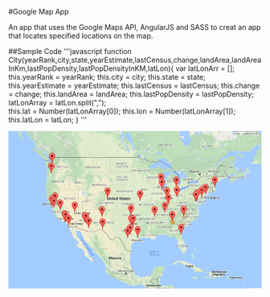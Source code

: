 #Google Map App

An app that uses the Google Maps API, AngularJS and SASS to creat an app that locates specified locations on the map.

##Sample Code
'''javascript
function City(yearRank,city,state,yearEstimate,lastCensus,change,landArea,landAreaInKm,lastPopDensity,lastPopDensityInKM,latLon){
    var latLonArr = [];
    this.yearRank = yearRank;
    this.city = city;
    this.state = state;
    this.yearEstimate = yearEstimate;
    this.lastCensus = lastCensus;
    this.change = change;
    this.landArea = landArea;
    this.lastPopDensity = lastPopDensity;
	latLonArray = latLon.split(",");    
    this.lat = Number(latLonArray[0]);
    this.lon = Number(latLonArray[1]);
    this.latLon = latLon;
}
'''


![alt text](img/mapimage1.png "Map Image 1")